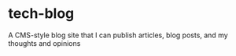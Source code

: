 # tech-blog
A CMS-style blog site that I can publish articles, blog posts, and my thoughts and opinions
